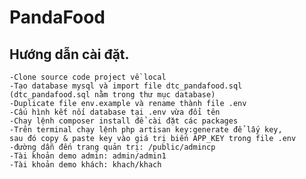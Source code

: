 # PandaFood


## Hướng dẫn cài đặt.
	-Clone source code project về local
    -Tạo database mysql và import file dtc_pandafood.sql
    (dtc_pandafood.sql nằm trong thư mục database)
	-Duplicate file env.example và rename thành file .env
    -Cấu hình kết nối database tại .env vừa đổi tên 
	-Chạy lệnh composer install để cài đặt các packages
	-Trên terminal chạy lệnh php artisan key:generate để lấy key,
	sau đó copy & paste key vào giá trị biến APP_KEY trong file .env
    -đường dẫn đến trang quản trị: /public/admincp
    -Tài khoản demo admin: admin/admin1
    -Tài khoản demo khách: khach/khach

